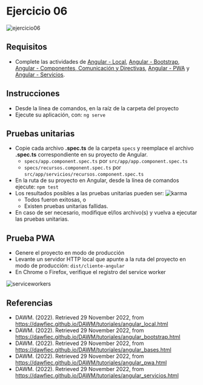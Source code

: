# Ejercicio 06

![ejercicio06](imagenes/ejercicio06.png)


## Requisitos

* Complete las actividades de [Angular - Local](https://dawfiec.github.io/DAWM/tutoriales/angular_local.html), [Angular - Bootstrap](https://dawfiec.github.io/DAWM/tutoriales/angular_bootstrap.html), [Angular - Componentes, Comunicación y Directivas](https://dawfiec.github.io/DAWM/tutoriales/angular_bases.html), [Angular - PWA](https://dawfiec.github.io/DAWM/tutoriales/angular_pwa.html) y [Angular - Servicios](https://dawfiec.github.io/DAWM/tutoriales/angular_servicios.html).

## Instrucciones

* Desde la línea de comandos, en la raíz de la carpeta del proyecto 
* Ejecute su aplicación, con: `ng serve`


## Pruebas unitarias

* Copie cada archivo **.spec.ts** de la carpeta `specs` y reemplace el archivo **.spec.ts** correspondiente en su proyecto de Angular.
	+ `specs/app.component.spec.ts` por `src/app/app.component.spec.ts`
	+ `specs/recursos.component.spec.ts` por `src/app/servicios/recursos.component.spec.ts`
* En la ruta de su proyecto en Angular, desde la línea de comandos ejecute: `npm test`
* Los resultados posibles a las pruebas unitarias pueden ser: 
	![karma](imagenes/karma.png)
	+ Todos fueron exitosas, o
	+ Existen pruebas unitarias fallidas.
* En caso de ser necesario, modifique el/los archivo(s) y vuelva a ejecutar las pruebas unitarias.


## Prueba PWA

* Genere el proyecto en modo de producción
* Levante un servidor HTTP local que apunte a la ruta del proyecto en modo de producción: `dist/cliente-angular`
* En Chrome o Firefox, verifique el registro del service worker

![serviceworkers](imagenes/serviceworkers.png)

## Referencias 

* DAWM. (2022). Retrieved 29 November 2022, from https://dawfiec.github.io/DAWM/tutoriales/angular_local.html
* DAWM. (2022). Retrieved 29 November 2022, from https://dawfiec.github.io/DAWM/tutoriales/angular_bootstrap.html
* DAWM. (2022). Retrieved 29 November 2022, from https://dawfiec.github.io/DAWM/tutoriales/angular_bases.html
* DAWM. (2022). Retrieved 29 November 2022, from https://dawfiec.github.io/DAWM/tutoriales/angular_pwa.html
* DAWM. (2022). Retrieved 29 November 2022, from https://dawfiec.github.io/DAWM/tutoriales/angular_servicios.html
